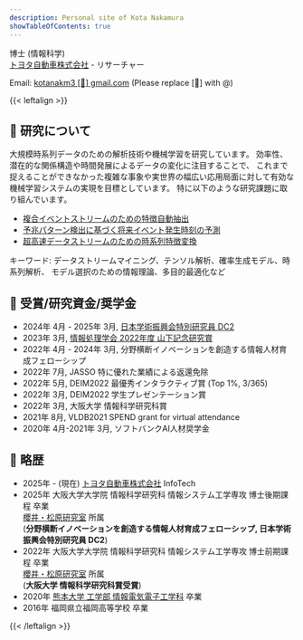 ```yaml
---
description: Personal site of Kota Nakamura
showTableOfContents: true
---
```



博士 (情報科学)  
[トヨタ自動車株式会社](https://www.toyota-tokyo.tech) - リサーチャー
<!-- [大阪大学](https://www.osaka-u.ac.jp)の[櫻井・松原研究室](https://www.dm.sanken.osaka-u.ac.jp/)にて
データマイニングや機械学習について研究しています。
[大阪大学 情報科学研究科](https://www.ist.osaka-u.ac.jp/japanese/) 博士後期課程3年。
[同大学 産業科学研究所](https://www.sanken.osaka-u.ac.jp/) 特任研究員。 -->
Email: <u>kotanakm3 [🦉] gmail.com</u> (Please replace [🦉] with @)
<!-- 大規模時系列データマイニングの研究に従事\
日本データベース学会学生会員 -->
<!-- [大阪大学](https://www.osaka-u.ac.jp/)  
[産業科学研究所 (SANKEN)](https://www.sanken.osaka-u.ac.jp/)  
[大阪大学大学院　情報科学研究科](https://www.ist.osaka-u.ac.jp/japanese/)
[櫻井・松原研究室](https://www.dm.sanken.osaka-u.ac.jp/)  
〒565-0871 茨木市美穂ヶ丘8-1   -->
{{< leftalign >}}

## 📝 研究について
大規模時系列データのための解析技術や機械学習を研究しています。
効率性、潜在的な関係構造や時間発展によるデータの変化に注目することで、
これまで捉えることができなかった複雑な事象や実世界の幅広い応用局面に対して有効な機械学習システムの実現を目標としています。
特に以下のような研究課題に取り組んでいます。
- [複合イベントストリームのための特徴自動抽出](./research#re1)
- [予兆パターン検出に基づく将来イベント発生時刻の予測](./research#re2)
- [超高速データストリームのための時系列特徴変換](./research#re3)

キーワード: データストリームマイニング、テンソル解析、確率生成モデル、時系列解析、
モデル選択のための情報理論、多目的最適化など


## 👑 受賞/研究資金/奨学金
- 2024年 4月 - 2025年 3月, [日本学術振興会特別研究員 DC2](https://kaken.nii.ac.jp/en/grant/KAKENHI-PROJECT-24KJ1615/)
- 2023年 3月, [情報処理学会 2022年度 山下記念研究賞](https://www.ipsj.or.jp/award/yamashita.html)
- 2022年 4月 - 2024年 3月, 分野横断イノベーションを創造する情報人材育成フェローシップ
- 2022年 7月, JASSO 特に優れた業績による返還免除
- 2022年 5月, DEIM2022 最優秀インタラクティブ賞 (Top 1%, 3/365)
- 2022年 3月, DEIM2022 学生プレゼンテーション賞
- 2022年 3月, 大阪大学 情報科学研究科賞
- 2021年 8月, VLDB2021 SPEND grant for virtual attendance
- 2020年 4月-2021年 3月, ソフトバンクAI人材奨学金

## 🧐 略歴
- 2025年 - (現在) [トヨタ自動車株式会社](https://www.toyota-tokyo.tech/) InfoTech 
- 2025年 大阪大学大学院 情報科学研究科 情報システム工学専攻 博士後期課程 卒業\
[櫻井・松原研究室](https://www.dm.sanken.osaka-u.ac.jp/) 所属\
(**分野横断イノベーションを創造する情報人材育成フェローシップ, 日本学術振興会特別研究員 DC2**)
- 2022年 大阪大学大学院 情報科学研究科 情報システム工学専攻 博士前期課程 卒業\
[櫻井・松原研究室](https://www.dm.sanken.osaka-u.ac.jp/) 所属\
(**大阪大学 情報科学研究科賞受賞**)  
- 2020年 [熊本大学 工学部 情報電気電子工学科](https://www.eng.kumamoto-u.ac.jp/department/dept3/) 卒業
- 2016年 福岡県立福岡高等学校 卒業

{{< /leftalign >}}
